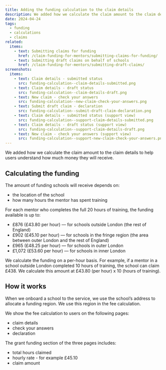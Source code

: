 ```yaml
---
title: Adding the funding calculation to the claim details
description: We added how we calculate the claim amount to the claim details to help users understand how much money they will receive
date: 2024-04-24
tags:
  - funding
  - calculations
  - claims
related:
  items:
    - text: Submitting claims for funding
      href: /claim-funding-for-mentors/submitting-claims-for-funding/
    - text: Submitting draft claims on behalf of schools
      href: /claim-funding-for-mentors/submitting-draft-claims/
screenshots:
  items:
    - text: Claim details - submitted status
      src: funding-calculation--claim-details-submitted.png
    - text: Claim details - draft status
      src: funding-calculation--claim-details-draft.png
    - text: New claim - check your answers
      src: funding-calculation--new-claim-check-your-answers.png
    - text: Submit draft claim - declaration
      src: funding-calculation--submit-draft-claim-declaration.png
    - text: Claim details - submitted status (support view)
      src: funding-calculation--support-claim-details-submitted.png
    - text: Claim details - draft status (support view)
      src: funding-calculation--support-claim-details-draft.png
    - text: New claim - check your answers (support view)
      src: funding-calculation--support-new-claim-check-your-answers.png
---
```


We added how we calculate the claim amount to the claim details to help users understand how much money they will receive.

## Calculating the funding

The amount of funding schools will receive depends on:

- the location of the school
- how many hours the mentor has spent training

For each mentor who completes the full 20 hours of training, the funding available is up to:

- £876 (£43.80 per hour) — for schools outside London (the rest of England)
- £902 (£45.10 per hour) — for schools in the fringe region (the area between outer London and the rest of England)
- £965 (£48.25 per hour) — for schools in outer London
- £1,072 (£53.60 per hour) — for schools in inner London

We calculate the funding on a per-hour basis. For example, if a mentor in a school outside London completed 10 hours of training, the school can claim £438. We calculate this amount at £43.80 (per hour) x 10 (hours of training).

## How it works

When we onboard a school to the service, we use the school’s address to allocate a funding region. We use this region in the fee calculation.

We show the fee calculation to users on the following pages:

- claim details
- check your answers
- declaration

The grant funding section of the three pages includes:

- total hours claimed
- hourly rate - for example £45.10
- claim amount
